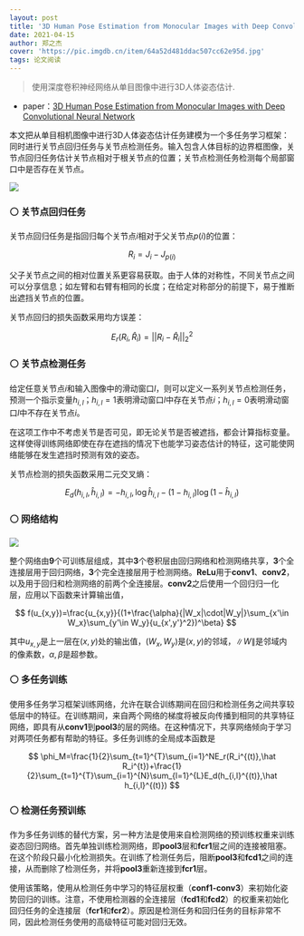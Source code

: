 ```yaml
---
layout: post
title: '3D Human Pose Estimation from Monocular Images with Deep Convolutional Neural Network'
date: 2021-04-15
author: 郑之杰
cover: 'https://pic.imgdb.cn/item/64a52d481ddac507cc62e95d.jpg'
tags: 论文阅读
---
```


> 使用深度卷积神经网络从单目图像中进行3D人体姿态估计.

- paper：[3D Human Pose Estimation from Monocular Images with Deep Convolutional Neural Network](https://link.springer.com/chapter/10.1007/978-3-319-16808-1_23)

本文把从单目相机图像中进行3D人体姿态估计任务建模为一个多任务学习框架：同时进行关节点回归任务与关节点检测任务。输入包含人体目标的边界框图像，关节点回归任务估计关节点相对于根关节点的位置；关节点检测任务检测每个局部窗口中是否存在关节点。

![](https://pic.imgdb.cn/item/64a52e121ddac507cc6522a4.jpg)

### ⚪ 关节点回归任务

关节点回归任务是指回归每个关节点$i$相对于父关节点$p(i)$的位置：

$$
R_i = J_i-J_{p(i)}
$$

父子关节点之间的相对位置关系更容易获取。由于人体的对称性，不同关节点之间可以分享信息；如左臂和右臂有相同的长度；在给定对称部分的前提下，易于推断出遮挡关节点的位置。

关节点回归的损失函数采用均方误差：

$$
E_r(R_i,\hat{R}_i) = ||R_i-\hat{R}_i||_2^2
$$

### ⚪ 关节点检测任务

给定任意关节点$i$和输入图像中的滑动窗口$l$，则可以定义一系列关节点检测任务，预测一个指示变量$h_{i,l}$；$h_{i,l}=1$表明滑动窗口$l$中存在关节点$i$；$h_{i,l}=0$表明滑动窗口$l$中不存在关节点$i$。

在这项工作中不考虑关节是否可见，即无论关节是否被遮挡，都会计算指标变量。这样使得训练网络即使在存在遮挡的情况下也能学习姿态估计的特征，这可能使网络能够在发生遮挡时预测有效的姿态。

关节点检测的损失函数采用二元交叉熵：

$$
E_d(h_{i,l},\hat{h}_{i,l}) = -h_{i,l},\log \hat{h}_{i,l}-(1-h_{i,l})\log (1-\hat{h}_{i,l})
$$

### ⚪ 网络结构

![](https://pic.imgdb.cn/item/64a531751ddac507cc6d7c6d.jpg)

整个网络由**9**个可训练层组成，其中**3**个卷积层由回归网络和检测网络共享，**3**个全连接层用于回归网络，**3**个完全连接层用于检测网络。**ReLu**用于**conv1**、**conv2**，以及用于回归和检测网络的前两个全连接层。**conv2**之后使用一个回归归一化层，应用以下函数来计算输出值，

$$
f(u_{x,y})=\frac{u_{x,y}}{(1+\frac{\alpha}{|W_x|\cdot|W_y|}\sum_{x'\in W_x}\sum_{y'\in W_y}{u_{x',y'}^2})^\beta}
$$

其中$u_{x,y}$是上一层在$(x,y)$处的输出值，$(W_x,W_y)$是$(x,y)$的邻域，$\|W\|$是邻域内的像素数，$\alpha,\beta$是超参数。

### ⚪ 多任务训练

使用多任务学习框架训练网络，允许在联合训练期间在回归和检测任务之间共享较低层中的特征。在训练期间，来自两个网络的梯度将被反向传播到相同的共享特征网络，即具有从**conv1**到**pool3**的层的网络。在这种情况下，共享网络倾向于学习对两项任务都有帮助的特征。多任务训练的全局成本函数是

$$
\phi_M=\frac{1}{2}\sum_{t=1}^{T}\sum_{i=1}^NE_r(R_i^{(t)},\hat R_i^{t})+\frac{1}{2}\sum_{t=1}^{T}\sum_{i=1}^{N}\sum_{l=1}^{L}E_d(h_{i,l}^{(t)},\hat h_{i,l}^{(t)})
$$

### ⚪ 检测任务预训练

作为多任务训练的替代方案，另一种方法是使用来自检测网络的预训练权重来训练姿态回归网络。首先单独训练检测网络，即**pool3**层和**fcr1**层之间的连接被阻塞。在这个阶段只最小化检测损失。在训练了检测任务后，阻断**pool3**和**fcd1**之间的连接，从而删除了检测任务，并将**pool3**重新连接到**fcr1**层。

使用该策略，使用从检测任务中学习的特征层权重（**conf1-conv3**）来初始化姿势回归的训练。注意，不使用检测器的全连接层（**fcd1**和**fcd2**）的权重来初始化回归任务的全连接层（**fcr1**和**fcr2**）。原因是检测任务和回归任务的目标非常不同，因此检测任务使用的高级特征可能对回归无效。